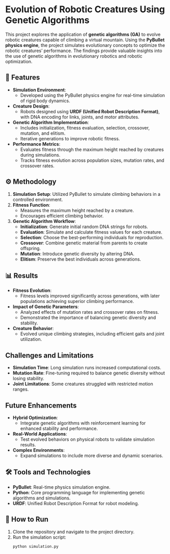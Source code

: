 # Evolution of Robotic Creatures Using Genetic Algorithms 

This project explores the application of **genetic algorithms (GA)** to evolve robotic creatures capable of climbing a virtual mountain. Using the **PyBullet physics engine**, the project simulates evolutionary concepts to optimize the robotic creatures’ performance. The findings provide valuable insights into the use of genetic algorithms in evolutionary robotics and robotic optimization.

## 🌟 Features 
- **Simulation Environment**:
  - Developed using the PyBullet physics engine for real-time simulation of rigid body dynamics.
- **Creature Design**:
  - Robots designed using **URDF (Unified Robot Description Format)**, with DNA encoding for links, joints, and motor attributes.
- **Genetic Algorithm Implementation**:
  - Includes initialization, fitness evaluation, selection, crossover, mutation, and elitism.
  - Iterative generations to improve robotic fitness.
- **Performance Metrics**:
  - Evaluates fitness through the maximum height reached by creatures during simulations.
  - Tracks fitness evolution across population sizes, mutation rates, and crossover rates.

## ⚙️ Methodology
1. **Simulation Setup**: Utilized PyBullet to simulate climbing behaviors in a controlled environment.
2. **Fitness Function**:
   - Measures the maximum height reached by a creature.
   - Encourages efficient climbing behavior.
3. **Genetic Algorithm Workflow**:
   - **Initialization**: Generate initial random DNA strings for robots.
   - **Evaluation**: Simulate and calculate fitness values for each creature.
   - **Selection**: Choose the best-performing individuals for reproduction.
   - **Crossover**: Combine genetic material from parents to create offspring.
   - **Mutation**: Introduce genetic diversity by altering DNA.
   - **Elitism**: Preserve the best individuals across generations.

## 📊 Results 
- **Fitness Evolution**:
  - Fitness levels improved significantly across generations, with later populations achieving superior climbing performance.
- **Impact of Genetic Parameters**:
  - Analyzed effects of mutation rates and crossover rates on fitness.
  - Demonstrated the importance of balancing genetic diversity and stability.
- **Creature Behavior**:
  - Evolved unique climbing strategies, including efficient gaits and joint utilization.

## Challenges and Limitations 
- **Simulation Time**: Long simulation runs increased computational costs.
- **Mutation Rate**: Fine-tuning required to balance genetic diversity without losing stability.
- **Joint Limitations**: Some creatures struggled with restricted motion ranges.

## Future Enhancements 
- **Hybrid Optimization**:
  - Integrate genetic algorithms with reinforcement learning for enhanced stability and performance.
- **Real-World Applications**:
  - Test evolved behaviors on physical robots to validate simulation results.
- **Complex Environments**:
  - Expand simulations to include more diverse and dynamic scenarios.

## 🛠️ Tools and Technologies 
- **PyBullet**: Real-time physics simulation engine.
- **Python**: Core programming language for implementing genetic algorithms and simulations.
- **URDF**: Unified Robot Description Format for robot modeling.

## 🚀 How to Run 
1. Clone the repository and navigate to the project directory.
2. Run the simulation script:
   ```bash
   python simulation.py
   ```
